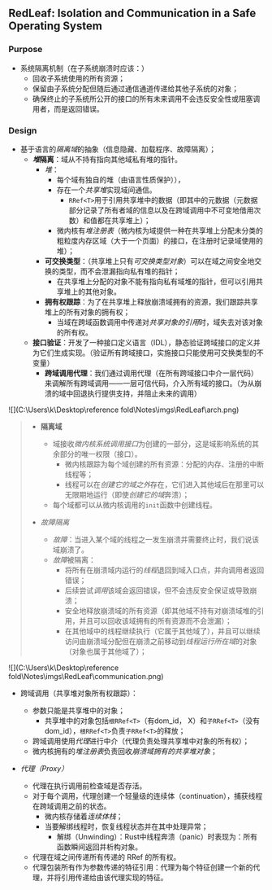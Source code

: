 ## RedLeaf: Isolation and Communication in a Safe Operating System

### Purpose
- 系统隔离机制（在子系统崩溃时应该：）
	- 回收子系统使用的所有资源；
	- 保留由子系统分配但随后通过通信通道传递给其他子系统的对象；
	- 确保终止的子系统所公开的接口的所有未来调用不会违反安全性或阻塞调用者，而是返回错误。

### Design

- 基于语言的*隔离域*的抽象（信息隐藏、加载程序、故障隔离）；
	- ***堆*隔离**：域从不持有指向其他域私有堆的指针。
		- *堆*：
			- 每个域有独自的堆（由语言性质保护）），
			- 存在一个*共享堆*实现域间通信。
				- `RRef<T>`用于引用共享堆中的数据（即其中的元数据（元数据部分记录了所有者域的信息以及在跨域调用中不可变地借用次数）和值都在共享堆上）；
			- 微内核有*堆注册表*（微内核为域提供一种在共享堆上分配未分类的粗粒度内存区域（大于一个页面）的接口，在注册时记录域使用的堆）；
		- **可交换类型**：（共享堆上只有*可交换类型对象*）可以在域之间安全地交换的类型，而不会泄漏指向私有堆的指针；
			- 在共享堆上分配的对象不能有指向私有域堆的指针，但可以引用共享堆上的其他对象。
		- **拥有权跟踪**：为了在共享堆上释放崩溃域拥有的资源，我们跟踪共享堆上的所有对象的拥有权；
			- 当域在跨域函数调用中传递对*共享对象的引用*时，域失去对该对象的所有权。
	- **接口验证**：开发了一种接口定义语言（IDL），静态验证跨域接口的定义并为它们生成实现。（验证所有跨域接口，实施接口只能使用可交换类型的不变量）
		- **跨域调用代理**：我们通过调用代理（在所有跨域接口中介一层代码）来调解所有跨域调用——一层可信代码，介入所有域的接口。（为从崩溃的域中回退执行提供支持，并阻止未来的调用）

![](C:\Users\k\Desktop\reference fold\Notes\imgs\RedLeaf\arch.png)

> - **隔离域**
> 	- 域接收*微内核系统调用接口*为创建的一部分，这是域影响系统的其余部分的唯一权限（接口）。
> 		- 微内核跟踪为每个域创建的所有资源：分配的内存、注册的中断线程等；
> 		- 线程可以在*创建它的域之外*存在，它们进入其他域后在那里可以无限期地运行（即使*创建它的域*奔溃）；
> 	- 每个域都可以从微内核调用的`init`函数中创建线程。
> 	
> - *故障隔离*
> 	- *故障*：当进入某个域的线程之一发生崩溃并需要终止时，我们说该域崩溃了。
> 	- *故障*被隔离：
> 		- 将所有在崩溃域内运行的*线程*退回到域入口点，并向调用者返回错误；
> 		- 后续尝试*调用*该域会返回错误，但不会违反安全保证或导致崩溃；
> 		- 安全地释放崩溃域的所有资源（即其他域不持有对崩溃域堆的引用，并且可以回收该域拥有的所有资源而不会泄漏）；
> 		- 在其他域中的线程继续执行（它属于其他域了），并且可以继续访问由崩溃域分配但在崩溃之前移动到*线程运行所在域*的对象（对象也属于其他域了）；

![](C:\Users\k\Desktop\reference fold\Notes\imgs\RedLeaf\communication.png)

- 跨域调用（共享堆对象所有权跟踪）：
	- 参数只能是共享堆中的对象；
		- 共享堆中的对象包括`根RRef<T>`（有dom_id， X）和`子RRef<T>`（没有dom_id），`根RRef<T>`负责`子RRef<T>`的释放； 
	- 跨域调用使用*代理*进行中介（代理负责处理共享堆中对象的所有权）；
	- 微内核拥有的*堆注册表*负责回收*崩溃域拥有的共享堆对象*；

- *代理（Proxy）*
	- 代理在执行调用前检查域是否存活。
	- 对于每个调用，代理创建一个轻量级的连续体（continuation），捕获线程在跨域调用之前的状态。
		- 微内核存储着*连续体栈*；
		- 当要解绑线程时，恢复线程状态并在其中处理异常；
			- 解绑（Unwinding）：Rust中线程奔溃（panic）时表现为：所有函数瞬间返回并析构对象。
	- 代理在域之间传递所有传递的 RRef<T> 的所有权。
	- 代理包装所有作为参数传递的特征引用：代理为每个特征创建一个新的代理，并将引用传递给由该代理实现的特征。